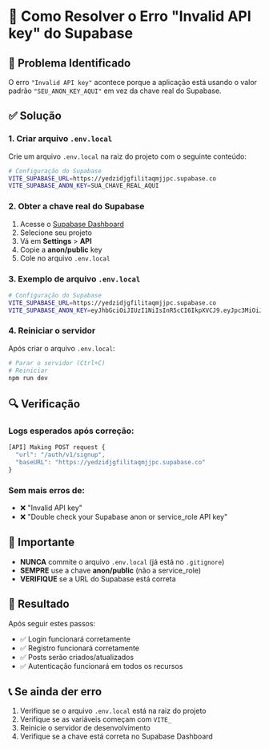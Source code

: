 # 🔧 Como Resolver o Erro "Invalid API key" do Supabase

## 🚨 Problema Identificado

O erro `"Invalid API key"` acontece porque a aplicação está usando o valor padrão `"SEU_ANON_KEY_AQUI"` em vez da chave real do Supabase.

## ✅ Solução

### 1. **Criar arquivo `.env.local`**

Crie um arquivo `.env.local` na raiz do projeto com o seguinte conteúdo:

```bash
# Configuração do Supabase
VITE_SUPABASE_URL=https://yedzidjgfilitaqmjjpc.supabase.co
VITE_SUPABASE_ANON_KEY=SUA_CHAVE_REAL_AQUI
```

### 2. **Obter a chave real do Supabase**

1. Acesse o [Supabase Dashboard](https://supabase.com/dashboard)
2. Selecione seu projeto
3. Vá em **Settings** > **API**
4. Copie a **anon/public** key
5. Cole no arquivo `.env.local`

### 3. **Exemplo de arquivo `.env.local`**

```bash
# Configuração do Supabase
VITE_SUPABASE_URL=https://yedzidjgfilitaqmjjpc.supabase.co
VITE_SUPABASE_ANON_KEY=eyJhbGciOiJIUzI1NiIsInR5cCI6IkpXVCJ9.eyJpc3MiOiJzdXBhYmFzZSIsInJlZiI6InllZHppZGpnZmlsaXRhcW1qanBjIiwicm9sZSI6ImFub24iLCJpYXQiOjE3MzQ5NzQ4NzEsImV4cCI6MjA1MDU1MDg3MX0.SUA_CHAVE_REAL_AQUI
```

### 4. **Reiniciar o servidor**

Após criar o arquivo `.env.local`:

```bash
# Parar o servidor (Ctrl+C)
# Reiniciar
npm run dev
```

## 🔍 Verificação

### **Logs esperados após correção:**

```javascript
[API] Making POST request {
  "url": "/auth/v1/signup",
  "baseURL": "https://yedzidjgfilitaqmjjpc.supabase.co"
}
```

### **Sem mais erros de:**
- ❌ "Invalid API key"
- ❌ "Double check your Supabase anon or service_role API key"

## 🚨 Importante

- **NUNCA** commite o arquivo `.env.local` (já está no `.gitignore`)
- **SEMPRE** use a chave **anon/public** (não a service_role)
- **VERIFIQUE** se a URL do Supabase está correta

## 🎯 Resultado

Após seguir estes passos:
- ✅ Login funcionará corretamente
- ✅ Registro funcionará corretamente
- ✅ Posts serão criados/atualizados
- ✅ Autenticação funcionará em todos os recursos

## 📞 Se ainda der erro

1. Verifique se o arquivo `.env.local` está na raiz do projeto
2. Verifique se as variáveis começam com `VITE_`
3. Reinicie o servidor de desenvolvimento
4. Verifique se a chave está correta no Supabase Dashboard
